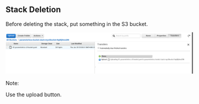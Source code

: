 ## Stack Deletion

Before deleting the stack, put something in the S3 bucket.

![Object uploaded to S3](images/delete-stack/upload-file-to-s3.png)

Note:

Use the upload button.
